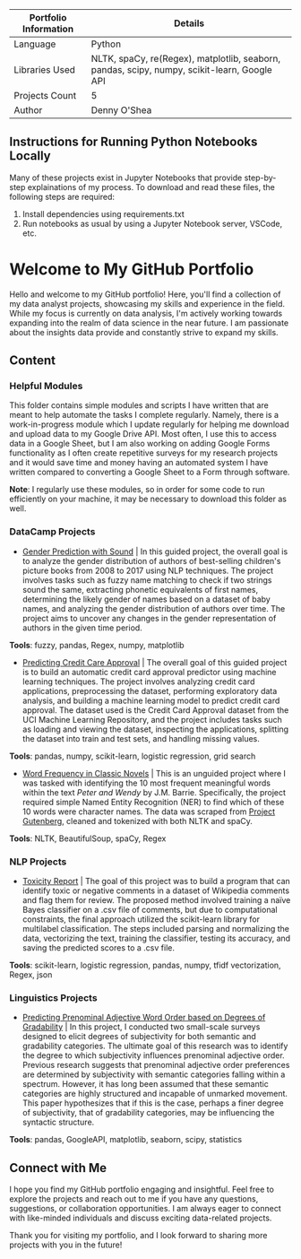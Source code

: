| <strong>Portfolio Information</strong> | <strong>Details</strong> |
| -------------------------------------- | ------- |
| Language | Python |
| Libraries Used | NLTK, spaCy, re(Regex), matplotlib, seaborn, pandas, scipy, numpy, scikit-learn, Google API|
| Projects Count | 5 |
| Author | Denny O'Shea |

## Instructions for Running Python Notebooks Locally

Many of these projects exist in Jupyter Notebooks that provide step-by-step explainations of my process. To download and read these files, the following steps are required:

  1. Install dependencies using requirements.txt
  2. Run notebooks as usual by using a Jupyter Notebook server, VSCode, etc.

# Welcome to My GitHub Portfolio

Hello and welcome to my GitHub portfolio! Here, you'll find a collection of my data analyst projects, showcasing my skills and experience in the field. While my focus is currently on data analysis, I'm actively working towards expanding into the realm of data science in the near future. I am passionate about the insights data provide and constantly strive to expand my skills.

## Content

### Helpful Modules

This folder contains simple modules and scripts I have written that are meant to help automate the tasks I complete regularly. Namely, there is a work-in-progress module which I update regularly for helping me download and upload data to my Google Drive API. Most often, I use this to access data in a Google Sheet, but I am also working on adding Google Forms functionality as I often create repetitive surveys for my research projects and it would save time and money having an automated system I have written compared to converting a Google Sheet to a Form through software.

<strong>Note</strong>: I regularly use these modules, so in order for some code to run efficiently on your machine, it may be necessary to download this folder as well.

### DataCamp Projects
  - [Gender Prediction with Sound](https://github.com/DennyOShea/OShea_nlp_portfolio/tree/main/datacamp_projects/gender_prediction_with_sound) | In this guided project, the overall goal is to analyze the gender distribution of authors of best-selling children's picture books from 2008 to 2017 using NLP techniques. The project involves tasks such as fuzzy name matching to check if two strings sound the same, extracting phonetic equivalents of first names, determining the likely gender of names based on a dataset of baby names, and analyzing the gender distribution of authors over time. The project aims to uncover any changes in the gender representation of authors in the given time period.

  <strong>Tools</strong>: fuzzy, pandas, Regex, numpy, matplotlib

  - [Predicting Credit Care Approval](https://github.com/DennyOShea/OShea_nlp_portfolio/tree/main/datacamp_projects/predicting_credit_card_approval) | The overall goal of this guided project is to build an automatic credit card approval predictor using machine learning techniques. The project involves analyzing credit card applications, preprocessing the dataset, performing exploratory data analysis, and building a machine learning model to predict credit card approval. The dataset used is the Credit Card Approval dataset from the UCI Machine Learning Repository, and the project includes tasks such as loading and viewing the dataset, inspecting the applications, splitting the dataset into train and test sets, and handling missing values.

  <strong>Tools</strong>: pandas, numpy, scikit-learn, logistic regression, grid search

  - [Word Frequency in Classic Novels](https://github.com/DennyOShea/OShea_nlp_portfolio/tree/main/datacamp_projects/word_frequency_in_classic_novels) | This is an unguided project where I was tasked with identifying the 10 most frequent meaningful words within the text _Peter and Wendy_ by J.M. Barrie. Specifically, the project required simple Named Entity Recognition (NER) to find which of these 10 words were character names. The data was scraped from <a href="https://www.gutenberg.org/files/16/16-h/16-h.htm">Project Gutenberg</a>, cleaned and tokenized with both NLTK and spaCy.

  <strong>Tools</strong>: NLTK, BeautifulSoup, spaCy, Regex

### NLP Projects
  - [Toxicity Report](https://github.com/DennyOShea/OShea_nlp_portfolio/tree/main/nlp_projects/flagging_toxic_comments) | The goal of this project was to build a program that can identify toxic or negative comments in a dataset of Wikipedia comments and flag them for review. The proposed method involved training a naïve Bayes classifier on a .csv file of comments, but due to computational constraints, the final approach utilized the scikit-learn library for multilabel classification. The steps included parsing and normalizing the data, vectorizing the text, training the classifier, testing its accuracy, and saving the predicted scores to a .csv file.

  <strong>Tools</strong>: scikit-learn, logistic regression, pandas, numpy, tfidf vectorization, Regex, json

### Linguistics Projects
  - [Predicting Prenominal Adjective Word Order based on Degrees of Gradability](https://github.com/DennyOShea/OShea_nlp_portfolio/tree/main/linguistic_projects/gradability_syntax) | In this project, I conducted two small-scale surveys designed to elicit degrees of subjectivity for both semantic and gradability categories. The ultimate goal of this research was to identify the degree to which subjectivity influences prenominal adjective order. Previous research suggests that prenominal adjective order preferences are determined by subjectivity with semantic categories falling within a spectrum. However, it has long been assumed that these semantic categories are highly structured and incapable of unmarked movement. This paper hypothesizes that if this is the case, perhaps a finer degree of subjectivity, that of gradability categories, may be influencing the syntactic structure.

  <strong>Tools</strong>: pandas, GoogleAPI, matplotlib, seaborn, scipy, statistics

## Connect with Me

I hope you find my GitHub portfolio engaging and insightful. Feel free to explore the projects and reach out to me if you have any questions, suggestions, or collaboration opportunities. I am always eager to connect with like-minded individuals and discuss exciting data-related projects.

Thank you for visiting my portfolio, and I look forward to sharing more projects with you in the future!